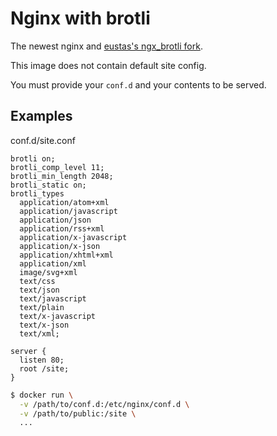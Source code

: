 # Nginx with brotli

The newest nginx and [eustas's ngx_brotli fork](https://github.com/eustas/ngx_brotli).

This image does not contain default site config.

You must provide your `conf.d` and your contents to be served.

## Examples

conf.d/site.conf
```
brotli on;
brotli_comp_level 11;
brotli_min_length 2048;
brotli_static on;
brotli_types
  application/atom+xml
  application/javascript
  application/json
  application/rss+xml
  application/x-javascript
  application/x-json
  application/xhtml+xml
  application/xml
  image/svg+xml
  text/css
  text/json
  text/javascript
  text/plain
  text/x-javascript
  text/x-json
  text/xml;

server {
  listen 80;
  root /site;
}
```

```sh
$ docker run \
  -v /path/to/conf.d:/etc/nginx/conf.d \
  -v /path/to/public:/site \
  ...
```
